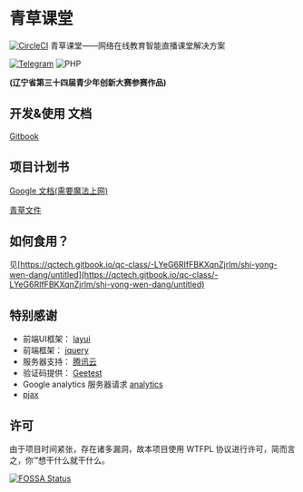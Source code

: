 # 青草课堂
[![CircleCI](https://circleci.com/gh/qcminecraft/qc_classrom.svg?style=svg&circle-token=e33f17a2b23f23e80f9d31d6e34b0ff898fd3ff4)](https://circleci.com/gh/qcminecraft/qc_classrom)
青草课堂——网络在线教育智能直播课堂解决方案

[![Telegram](https://img.shields.io/badge/Telegram-Join--the--chat-green.svg?logo=telegram&style=for-the-badge)](https://t.me/joinchat/IoZlgxelV02lQRfJSxDCtA)
![PHP](https://img.shields.io/badge/PHP-v5.6-green.svg?logo=php&style=for-the-badge)

**(辽宁省第三十四届青少年创新大赛参赛作品)**
## 开发&使用 文档
[Gitbook](https://qctech.gitbook.io/qc-class/-LYeG6RIfFBKXqnZjrlm/)

## 项目计划书
[Google 文档(需要魔法上网)](https://docs.google.com/document/d/1wucpRcdmW1fEJq2huDKZVGJLCpeBQYsSts2dUoesVe8/edit?usp=sharing)

[青草文件](https://file.qcminecraft.com/index.php?share/file&user=1&sid=TYmnaZNw)

## 如何食用？
见[https://qctech.gitbook.io/qc-class/-LYeG6RIfFBKXqnZjrlm/shi-yong-wen-dang/untitled](https://qctech.gitbook.io/qc-class/-LYeG6RIfFBKXqnZjrlm/shi-yong-wen-dang/untitled)

## 特别感谢
- 前端UI框架： [layui](https://github.com/sentsin/layui)
- 前端框架： [jquery](https://github.com/jquery/jquery)
- 服务器支持： [腾讯云](https://cloud.tencent.com/)
- 验证码提供： [Geetest](https://www.geetest.com/)
- Google analytics 服务器请求 [analytics](https://stneng.com/google-analytics-%E5%BC%82%E6%AD%A5%E8%AF%B7%E6%B1%82%EF%BC%88%E6%9C%8D%E5%8A%A1%E7%AB%AF%E8%AF%B7%E6%B1%82%EF%BC%89/)
- [pjax](https://github.com/qcminecraft/jquery-pjax)

## 许可
由于项目时间紧张，存在诸多漏洞，故本项目使用 WTFPL 协议进行许可，简而言之，你™想干什么就干什么。

[![FOSSA Status](https://app.fossa.io/api/projects/git%2Bgithub.com%2Fqcminecraft%2Fqc_classrom.svg?type=large)](https://app.fossa.io/projects/git%2Bgithub.com%2Fqcminecraft%2Fqc_classrom?ref=badge_large)
